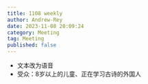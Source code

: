 ```yaml
---
title: 1108 weekly
author: Andrew-Rey
date: 2023-11-08 20:09:24
category: Meeting
tag: Meeting
published: false
---
```



- 文本改为语音
- 受众：8岁以上的儿童、正在学习古诗的外国人
